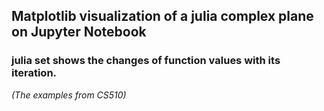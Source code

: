 ## Matplotlib visualization of a julia complex plane on Jupyter Notebook
### julia set shows the changes of function values with its iteration. 
*(The examples from CS510)*
